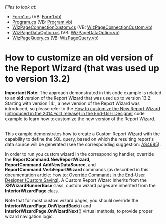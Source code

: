 <!-- default file list -->
*Files to look at*:

* [Form1.cs](./CS/Form1.cs) (VB: [Form1.vb](./VB/Form1.vb))
* [Program.cs](./CS/Program.cs) (VB: [Program.vb](./VB/Program.vb))
* [WizPageConnectionCustom.cs](./CS/WizPageConnectionCustom.cs) (VB: [WizPageConnectionCustom.vb](./VB/WizPageConnectionCustom.vb))
* [WizPageDataOption.cs](./CS/WizPageDataOption.cs) (VB: [WizPageDataOption.vb](./VB/WizPageDataOption.vb))
* [WizPageQuery.cs](./CS/WizPageQuery.cs) (VB: [WizPageQuery.vb](./VB/WizPageQuery.vb))
<!-- default file list end -->
# How to customize an old version of the Report Wizard (that was used up to version 13.2)


<p><strong>Important Note</strong>: The approach demonstrated in this code example is related to an <strong>old</strong> version of the Report Wizard that was used up to version 13.2. Starting with version 14.1, a new version of the Report Wizard was introduced, so please refer to the <a href="https://www.devexpress.com/Support/Center/p/T140683">How to customize the New Report Wizard (introduced in the 2014 vol.1 release) in the End-User Designer</a> code example to learn how to customize the new version of the Report Wizard.</p>
<p><br>This example demonstrates how to create a Custom Report Wizard with the capability to define the SQL query, based on which the resulting report's data source will be generated (see the corresponding suggestion: <a href="https://www.devexpress.com/Support/Center/p/AS4685">AS4685</a>).</p>
<p>In order to run you custom wizard in the corresponding handler, override the <strong>ReportCommand.NewReportWizard, ReportCommand.AddNewDataSource</strong>, and <strong>ReportCommand.VerbReportWizard </strong>commands (as described in this documentation article: <a href="http://help.devexpress.com/#XtraReports/CustomDocument2211"><u>How to: Override Commands in the End-User Designer (Custom Saving)</u></a>. A Custom Report Wizard inherits from the <strong>XRWizardRunnerBase </strong>class, custom wizard pages are inherited from the <strong>InteriorWizardPage </strong>class.</p>
<p>Note that for most custom wizard pages, you should override the <strong>InteriorWizardPage.OnWizardBack</strong>() and <strong>InteriorWizardPage.OnWizardNext</strong>() virtual methods, to provide proper wizard navigation logic.</p>

<br/>


